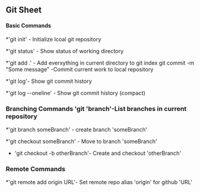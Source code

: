 ## Git Sheet


#### Basic Commands


*'git init' - Initialize lcoal git repository

*'git status' - Show status of working directory

 *'git add .' - Add everxything in current directory to git index
 git commit -m "Some message" -Commit current work to local repository

 *'git log'- Show git commit history

 *'git log --oneline' - Show git commit history (compact)

 ### Branching Commands 'git 'branch'-List branches in current repository

 *'git branch someBranch' - create branch 'someBranch'

*'git checkout someBranch' - Move to branch 'someBranch'

* 'git checkout -b otherBranch'- Create and checkout 'otherBranch'

### Remote Commands
*'git remote add origin URL'- Set remote repo alias 'origin' for github 'URL'
